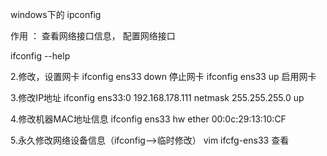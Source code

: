 windows下的 ipconfig

作用 ：  查看网络接口信息，  配置网络接口


ifconfig --help

2.修改，设置网卡
ifconfig  ens33 down 停止网卡
ifconfig  ens33 up 启用网卡

3.修改IP地址
ifconfig ens33:0 192.168.178.111 netmask 255.255.255.0 up

4.修改机器MAC地址信息
ifconfig ens33 hw ether 00:0c:29:13:10:CF

5.永久修改网络设备信息（ifconfig——>临时修改）
vim ifcfg-ens33 查看
